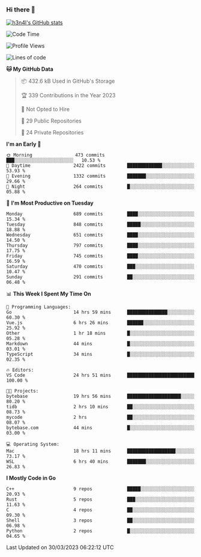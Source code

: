 ### Hi there 👋

[![h3n4l's GitHub stats](https://github-readme-stats.vercel.app/api?username=h3n4l&count_private=true&show_icons=true&theme=radical)](https://github.com/h3n4l/github-readme-stats)

<!--START_SECTION:waka-->
![Code Time](http://img.shields.io/badge/Code%20Time-1%2C087%20hrs%2054%20mins-blue)

![Profile Views](http://img.shields.io/badge/Profile%20Views-0-blue)

![Lines of code](https://img.shields.io/badge/From%20Hello%20World%20I%27ve%20Written-2.7%20million%20lines%20of%20code-blue)

**🐱 My GitHub Data** 

> 📦 432.6 kB Used in GitHub's Storage 
 > 
> 🏆 339 Contributions in the Year 2023
 > 
> 🚫 Not Opted to Hire
 > 
> 📜 29 Public Repositories 
 > 
> 🔑 24 Private Repositories 
 > 
**I'm an Early 🐤** 

```text
🌞 Morning                473 commits         ███░░░░░░░░░░░░░░░░░░░░░░   10.53 % 
🌆 Daytime                2422 commits        █████████████░░░░░░░░░░░░   53.93 % 
🌃 Evening                1332 commits        ███████░░░░░░░░░░░░░░░░░░   29.66 % 
🌙 Night                  264 commits         █░░░░░░░░░░░░░░░░░░░░░░░░   05.88 % 
```
📅 **I'm Most Productive on Tuesday** 

```text
Monday                   689 commits         ████░░░░░░░░░░░░░░░░░░░░░   15.34 % 
Tuesday                  848 commits         █████░░░░░░░░░░░░░░░░░░░░   18.88 % 
Wednesday                651 commits         ████░░░░░░░░░░░░░░░░░░░░░   14.50 % 
Thursday                 797 commits         ████░░░░░░░░░░░░░░░░░░░░░   17.75 % 
Friday                   745 commits         ████░░░░░░░░░░░░░░░░░░░░░   16.59 % 
Saturday                 470 commits         ███░░░░░░░░░░░░░░░░░░░░░░   10.47 % 
Sunday                   291 commits         ██░░░░░░░░░░░░░░░░░░░░░░░   06.48 % 
```


📊 **This Week I Spent My Time On** 

```text
💬 Programming Languages: 
Go                       14 hrs 59 mins      ███████████████░░░░░░░░░░   60.30 % 
Vue.js                   6 hrs 26 mins       ██████░░░░░░░░░░░░░░░░░░░   25.92 % 
Other                    1 hr 18 mins        █░░░░░░░░░░░░░░░░░░░░░░░░   05.28 % 
Markdown                 44 mins             █░░░░░░░░░░░░░░░░░░░░░░░░   03.01 % 
TypeScript               34 mins             █░░░░░░░░░░░░░░░░░░░░░░░░   02.35 % 

🔥 Editors: 
VS Code                  24 hrs 51 mins      █████████████████████████   100.00 % 

🐱‍💻 Projects: 
bytebase                 19 hrs 56 mins      ████████████████████░░░░░   80.20 % 
tidb                     2 hrs 10 mins       ██░░░░░░░░░░░░░░░░░░░░░░░   08.73 % 
mycode                   2 hrs               ██░░░░░░░░░░░░░░░░░░░░░░░   08.07 % 
bytebase.com             44 mins             █░░░░░░░░░░░░░░░░░░░░░░░░   03.00 % 

💻 Operating System: 
Mac                      18 hrs 11 mins      ██████████████████░░░░░░░   73.17 % 
WSL                      6 hrs 40 mins       ███████░░░░░░░░░░░░░░░░░░   26.83 % 
```

**I Mostly Code in Go** 

```text
C++                      9 repos             █████░░░░░░░░░░░░░░░░░░░░   20.93 % 
Rust                     5 repos             ███░░░░░░░░░░░░░░░░░░░░░░   11.63 % 
C                        4 repos             ██░░░░░░░░░░░░░░░░░░░░░░░   09.30 % 
Shell                    3 repos             ██░░░░░░░░░░░░░░░░░░░░░░░   06.98 % 
Python                   2 repos             █░░░░░░░░░░░░░░░░░░░░░░░░   04.65 % 
```




 Last Updated on 30/03/2023 06:22:12 UTC
<!--END_SECTION:waka-->

